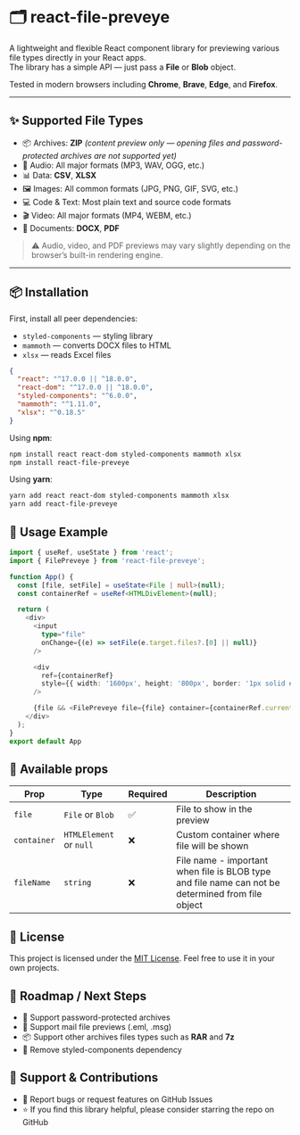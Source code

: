 # 🗂️ react-file-preveye

A lightweight and flexible React component library for previewing various file types directly in your React apps.  
The library has a simple API — just pass a **File** or **Blob** object.

Tested in modern browsers including **Chrome**, **Brave**, **Edge**, and **Firefox**.

---

## ✨ Supported File Types

- 📦 Archives: **ZIP** *(content preview only — opening files and password-protected archives are not supported yet)*
- 🎵 Audio: All major formats (MP3, WAV, OGG, etc.)
- 📊 Data: **CSV**, **XLSX**
- 🖼️ Images: All common formats (JPG, PNG, GIF, SVG, etc.)
- 💻 Code & Text: Most plain text and source code formats
- 🎬 Video: All major formats (MP4, WEBM, etc.)
- 📄 Documents: **DOCX**, **PDF**

> ⚠️ Audio, video, and PDF previews may vary slightly depending on the browser’s built-in rendering engine.

---

## 📦 Installation

First, install all peer dependencies:

- `styled-components` — styling library
- `mammoth` — converts DOCX files to HTML
- `xlsx` — reads Excel files

```json
{
  "react": "^17.0.0 || ^18.0.0",
  "react-dom": "^17.0.0 || ^18.0.0",
  "styled-components": "^6.0.0",
  "mammoth": "^1.11.0",
  "xlsx": "^0.18.5"
}
```

Using **npm**:

```bash
npm install react react-dom styled-components mammoth xlsx
npm install react-file-preveye
```

Using **yarn**:

```bash
yarn add react react-dom styled-components mammoth xlsx
yarn add react-file-preveye
```

## 🚀 Usage Example

```typescript
import { useRef, useState } from 'react';
import { FilePreveye } from 'react-file-preveye';

function App() {
  const [file, setFile] = useState<File | null>(null);
  const containerRef = useRef<HTMLDivElement>(null);

  return (
    <div>
      <input
        type="file"
        onChange={(e) => setFile(e.target.files?.[0] || null)}
      />

      <div
        ref={containerRef}
        style={{ width: '1600px', height: '800px', border: '1px solid #ccc' }}
      />

      {file && <FilePreveye file={file} container={containerRef.current} />}
    </div>
  );
}
export default App
```

## 🚀 Available props
| Prop          | Type                  | Required | Description                                    |
| ------------- | --------------------- | -------- | ---------------------------------------------- |
| `file`     | `File` or `Blob`              | ✅        | File to show in the preview                     |
| `container`       | `HTMLElement` or `null` | ❌        | Custom container where file will be shown                        |   |
| `fileName`       | `string` | ❌        | File name - important when file is BLOB type and file name can not be determined from file object                      |   |

## 📄 License
This project is licensed under the [MIT License](./LICENSE). 
Feel free to use it in your own projects.

## 🧭 Roadmap / Next Steps
- 🔐 Support password-protected archives
- 📧 Support mail file previews (.eml, .msg)
- 📦 Support other archives files types such as **RAR** and **7z** 
- 💅 Remove styled-components dependency

## 💬 Support & Contributions
- 🐞 Report bugs or request features on GitHub Issues
- ⭐ If you find this library helpful, please consider starring the repo on GitHub